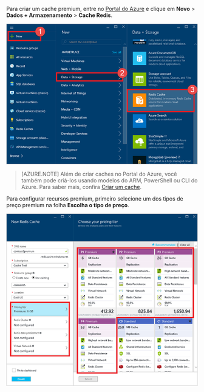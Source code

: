 Para criar um cache premium, entre no [Portal do Azure](https://portal.azure.com) e clique em **Novo** > **Dados + Armazenamento** > **Cache Redis**.

![Criar o cache](media/redis-cache-premium-create/redis-cache-new-cache-menu.png)

>[AZURE.NOTE] Além de criar caches no Portal do Azure, você também pode criá-los usando modelos do ARM, PowerShell ou CLI do Azure. Para saber mais, confira [Criar um cache](../articles/redis-cache/cache-dotnet-how-to-use-azure-redis-cache.md#create-a-cache).

Para configurar recursos premium, primeiro selecione um dos tipos de preço premium na folha **Escolha o tipo de preço**.

![Escolha sua camada de preço](media/redis-cache-premium-create/redis-cache-premium-pricing-tier.png)

<!---HONumber=AcomDC_0601_2016-->